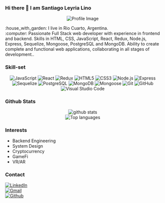 ### Hi there 👋 I am Santiago Leyria Lino
<p align="center">
  <img src="https://www.piensasolutions.com/blog/file/uploads/2017/10/bannerprogramacion.jpg" alt="Profile Image">
</p>
:house_with_garden: I live in Rio Cuarto, Argentina.<br>
:computer: Passionate Full Stack web developer with experience in frontend and backend. Skills in HTML, CSS, JavaScript, React, Redux, Node.js, Express, Sequelize, Mongoose, PostgreSQL and MongoDB. Ability to create complete and functional web applications, collaborating in all stages of development..<br>

### Skill-set
<p align="center">
  <img src="https://img.shields.io/badge/JavaScript-F7DF1E?style=for-the-badge&logo=javascript&logoColor=black" alt="JavaScript">
  <img src="https://img.shields.io/badge/React-61DAFB?style=for-the-badge&logo=react&logoColor=white" alt="React">
  <img src="https://img.shields.io/badge/Redux-764ABC?style=for-the-badge&logo=redux&logoColor=white" alt="Redux">
  <img src="https://img.shields.io/badge/HTML5-E34F26?style=for-the-badge&logo=html5&logoColor=white" alt="HTML5">
  <img src="https://img.shields.io/badge/CSS3-1572B6?style=for-the-badge&logo=css3&logoColor=white" alt="CSS3">
  <img src="https://img.shields.io/badge/Node.js-43853D?style=for-the-badge&logo=node.js&logoColor=white" alt="Node.js">
  <img src="https://img.shields.io/badge/Express-000000?style=for-the-badge&logo=express&logoColor=white" alt="Express">
  <img src="https://img.shields.io/badge/Sequelize-52B0E7?style=for-the-badge&logo=sequelize&logoColor=white" alt="Sequelize">
  <img src="https://img.shields.io/badge/PostgreSQL-316192?style=for-the-badge&logo=postgresql&logoColor=white" alt="PostgreSQL">
  <img src="https://img.shields.io/badge/MongoDB-4EA94B?style=for-the-badge&logo=mongodb&logoColor=white" alt="MongoDB">
  <img src="https://img.shields.io/badge/Mongoose-47A248?style=for-the-badge&logo=mongoose&logoColor=white" alt="Mongoose">
  <img src="https://img.shields.io/badge/Git-F05032?style=for-the-badge&logo=git&logoColor=white" alt="Git">
  <img src="https://img.shields.io/badge/GitHub-181717?style=for-the-badge&logo=github&logoColor=white" alt="GitHub">
  <img src="https://img.shields.io/badge/Visual%20Studio%20Code-007ACC?style=for-the-badge&logo=visual-studio-code&logoColor=white" alt="Visual Studio Code">
</p>

### Github Stats
<p align="center"> 
  <img src="https://github-readme-stats.vercel.app/api?username=SantiagoLeyriaLino&count_private=true&show_icons=true&theme=apprentice" alt="github stats"> 
  <br>
 <img src="https://github-readme-stats.vercel.app/api/top-langs/?username=SantiagoLeyriaLino&layout=compact&theme=apprentice" alt="Top languages">
</p>

### Interests
- Backend Engineering
- System Design
- Cryptocurrency
- GameFi
- VR/AR

### Contact
<a href="https://www.linkedin.com/in/kuo-hsiu-lee-5928b9a6/" target="_blank">
  <img src="https://img.shields.io/badge/LinkedIn-0077B5?style=for-the-badge&logo=linkedin&logoColor=white" alt="LinkedIn">
</a><br>
<a href="mailto:kourtneylee1611@gmail.com" target="_blank">
  <img src="https://img.shields.io/badge/Gmail-D14836?style=for-the-badge&logo=gmail&logoColor=white" alt="Gmail">
</a><br>
<a href="https://github.com/SantiagoLeyriaLino">
  <img src="https://img.shields.io/badge/GitHub-100000?style=for-the-badge&logo=github&logoColor=white" alt="Github">
</a><br>
